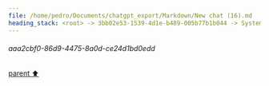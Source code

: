 ```yaml
---
file: /home/pedro/Documents/chatgpt_export/Markdown/New chat (16).md
heading_stack: <root> -> 3bb02e53-1539-4d1e-b489-005b77b1b044 -> System -> 481d4c42-337d-4995-b3a2-19b64f21dce2 -> System -> aaa2cbf0-86d9-4475-8a0d-ce24d1bd0edd
---
```

###### aaa2cbf0-86d9-4475-8a0d-ce24d1bd0edd
[parent ⬆️](#481d4c42-337d-4995-b3a2-19b64f21dce2)
